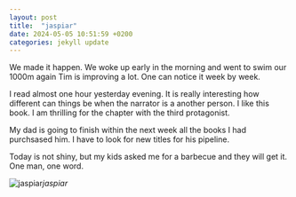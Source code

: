 ```yaml
---
layout: post
title:  "jaspiar"
date: 2024-05-05 10:51:59 +0200
categories: jekyll update
---
```


We made it happen. We woke up early in the morning and went to swim our 1000m again Tim is improving a lot. One can notice it week by week.   

I read almost one hour yesterday evening. It is really interesting how different can things be when the narrator is a another person. I like this book. I am thrilling for the chapter with the third protagonist.  

My dad is going to finish within the next week all the books I had purchsased him. I have to look for new titles for his pipeline.   

Today is not shiny, but my kids asked me for a barbecue and they will get it. One man, one word.


![jaspiar](https://lh3.googleusercontent.com/pw/AP1GczO5O05x6yaONFHJScWvx22jm2o5WIkHYV68H-IIztWuEgwWxgBsR0Z2VafNj4EC0ClMr7YUM-mXMGasRudq7QsZyg0VECz8Zam71RCtQn5-FNwSFKE=w0)*jaspiar*&nbsp;



[jekyll-docs]: https://jekyllrb.com/docs/home
[jekyll-gh]:   https://github.com/jekyll/jekyll
[jekyll-talk]: https://talk.jekyllrb.com/
